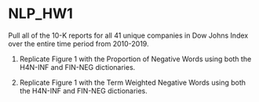 # NLP_HW1

Pull all of the 10-K reports for all 41 unique companies in Dow Johns Index over the entire time period from 2010-2019. 

1) Replicate Figure 1 with the Proportion of Negative Words using both the H4N-INF and FIN-NEG dictionaries.

2) Replicate Figure 1 with the Term Weighted Negative Words using both the H4N-INF and FIN-NEG dictionaries.
